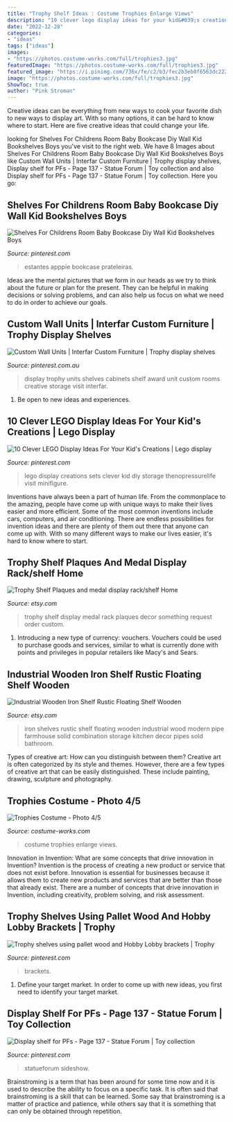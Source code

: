 ```yaml
---
title: "Trophy Shelf Ideas : Costume Trophies Enlarge Views"
description: "10 clever lego display ideas for your kid&#039;s creations"
date: "2022-12-28"
categories:
- "ideas"
tags: ["ideas"]
images:
- "https://photos.costume-works.com/full/trophies3.jpg"
featuredImage: "https://photos.costume-works.com/full/trophies3.jpg"
featured_image: "https://i.pinimg.com/736x/fe/c2/b3/fec2b3eb0f6563dc222a2bd8097421f5.jpg"
image: "https://photos.costume-works.com/full/trophies3.jpg"
ShowToc: true
author: "Pink Stroman"
---
```



Creative ideas can be everything from new ways to cook your favorite dish to new ways to display art. With so many options, it can be hard to know where to start. Here are five creative ideas that could change your life.

	

		
looking for Shelves For Childrens Room Baby Bookcase Diy Wall Kid Bookshelves Boys you've visit to the right web. We have 8 Images about Shelves For Childrens Room Baby Bookcase Diy Wall Kid Bookshelves Boys like Custom Wall Units | Interfar Custom Furniture | Trophy display shelves, Display shelf for PFs - Page 137 - Statue Forum | Toy collection and also Display shelf for PFs - Page 137 - Statue Forum | Toy collection. Here you go:
		
    
## Shelves For Childrens Room Baby Bookcase Diy Wall Kid Bookshelves Boys

<img loading=lazy src="https://i.pinimg.com/736x/b1/41/b9/b141b9f9df5995f4b6dc12af922a2a60.jpg" onerror="this.onerror=null;this.src='https://tse1.mm.bing.net/th?id=OIP.r2JqvaL96bdKuXX7asayrwHaFj&amp;pid=15.1';" alt="Shelves For Childrens Room Baby Bookcase Diy Wall Kid Bookshelves Boys">

_Source: pinterest.com_

>estantes apppie bookcase prateleiras. 

	

Ideas are the mental pictures that we form in our heads as we try to think about the future or plan for the present. They can be helpful in making decisions or solving problems, and can also help us focus on what we need to do in order to achieve our goals.

    
## Custom Wall Units | Interfar Custom Furniture | Trophy Display Shelves

<img loading=lazy src="https://i.pinimg.com/originals/39/93/91/3993917279e6e6a3306e8195442e2d8b.jpg" onerror="this.onerror=null;this.src='https://tse4.mm.bing.net/th?id=OIP.xrdQcPpesM6n4WqzGKIwvwHaFj&amp;pid=15.1';" alt="Custom Wall Units | Interfar Custom Furniture | Trophy display shelves">

_Source: pinterest.com.au_

>display trophy units shelves cabinets shelf award unit custom rooms creative storage visit interfar. 

	

1. Be open to new ideas and experiences.

    
## 10 Clever LEGO Display Ideas For Your Kid&#039;s Creations | Lego Display

<img loading=lazy src="https://i.pinimg.com/originals/15/09/2e/15092eac57e22d9d5b5fe7bd61d49299.png" onerror="this.onerror=null;this.src='https://tse3.mm.bing.net/th?id=OIP.Z79-hiRGlgt-cmEZi4gq_gHaLH&amp;pid=15.1';" alt="10 Clever LEGO Display Ideas For Your Kid&#039;s Creations | Lego display">

_Source: pinterest.com_

>lego display creations sets clever kid diy storage thenopressurelife visit minifigure. 

	

Inventions have always been a part of human life. From the commonplace to the amazing, people have come up with unique ways to make their lives easier and more efficient. Some of the most common inventions include cars, computers, and air conditioning. There are endless possibilities for invention ideas and there are plenty of them out there that anyone can come up with. With so many different ways to make our lives easier, it's hard to know where to start.

    
## Trophy Shelf Plaques And Medal Display Rack/shelf Home

<img loading=lazy src="https://img1.etsystatic.com/121/0/8625671/il_fullxfull.913989001_pfzl.jpg" onerror="this.onerror=null;this.src='https://tse3.mm.bing.net/th?id=OIP.NiwO-gfb1xIGcG9i1fiy5gHaJ4&amp;pid=15.1';" alt="Trophy Shelf Plaques and medal display rack/shelf Home">

_Source: etsy.com_

>trophy shelf display medal rack plaques decor something request order custom. 

	

1. Introducing a new type of currency: vouchers. Vouchers could be used to purchase goods and services, similar to what is currently done with points and privileges in popular retailers like Macy's and Sears. 

    
## Industrial Wooden Iron Shelf Rustic Floating Shelf Wooden

<img loading=lazy src="https://img1.etsystatic.com/107/0/13476129/il_fullxfull.1071712253_td7s.jpg" onerror="this.onerror=null;this.src='https://tse4.mm.bing.net/th?id=OIP.XdtwLnsvUCC_xpyiK_68kgHaLH&amp;pid=15.1';" alt="Industrial Wooden Iron Shelf Rustic Floating Shelf Wooden">

_Source: etsy.com_

>iron shelves rustic shelf floating wooden industrial wood modern pipe farmhouse solid combination storage kitchen decor pipes sold bathroom. 

	

Types of creative art: How can you distinguish between them?
Creative art is often categorized by its style and themes. However, there are a few types of creative art that can be easily distinguished. These include painting, drawing, sculpture and photography.

    
## Trophies Costume - Photo 4/5

<img loading=lazy src="https://photos.costume-works.com/full/trophies3.jpg" onerror="this.onerror=null;this.src='https://tse4.mm.bing.net/th?id=OIP._doUoGXAGC14_frSWmI6BAHaLL&amp;pid=15.1';" alt="Trophies Costume - Photo 4/5">

_Source: costume-works.com_

>costume trophies enlarge views. 

	

Innovation in Invention: What are some concepts that drive innovation in Invention?
Invention is the process of creating a new product or service that does not exist before. Innovation is essential for businesses because it allows them to create new products and services that are better than those that already exist. There are a number of concepts that drive innovation in Invention, including creativity, problem solving, and risk assessment.

    
## Trophy Shelves Using Pallet Wood And Hobby Lobby Brackets | Trophy

<img loading=lazy src="https://i.pinimg.com/736x/fe/c2/b3/fec2b3eb0f6563dc222a2bd8097421f5.jpg" onerror="this.onerror=null;this.src='https://tse3.mm.bing.net/th?id=OIP.aF5-R7BJRxESqyzVGIYawwHaJ3&amp;pid=15.1';" alt="Trophy shelves using pallet wood and Hobby Lobby brackets | Trophy">

_Source: pinterest.com_

>brackets. 

	

1. Define your target market. In order to come up with new ideas, you first need to identify your target market.

    
## Display Shelf For PFs - Page 137 - Statue Forum | Toy Collection

<img loading=lazy src="https://i.pinimg.com/originals/69/f8/96/69f896ba7bed12014624bb5669cb8d13.jpg" onerror="this.onerror=null;this.src='https://tse1.mm.bing.net/th?id=OIP.GGTsV-2hoyl93S9FJt9Y0gHaG7&amp;pid=15.1';" alt="Display shelf for PFs - Page 137 - Statue Forum | Toy collection">

_Source: pinterest.com_

>statueforum sideshow. 

	

Brainstroming is a term that has been around for some time now and it is used to describe the ability to focus on a specific task. It is often said that brainstroming is a skill that can be learned. Some say that brainstroming is a matter of practice and patience, while others say that it is something that can only be obtained through repetition.

